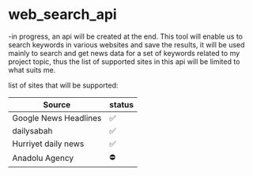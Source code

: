 # web_search_api


-in progress, an api will be created at the end.
This tool will enable us to search keywords in various websites and save the results, it will be used mainly to search and get news data for a set of keywords related to my project topic, thus the list of supported sites in this api will be limited to what suits me.

list of sites that will be supported:


Source | status
-------|-------
Google News Headlines | :white_check_mark:
dailysabah | :white_check_mark:
Hurriyet daily news |  :white_check_mark:
Anadolu Agency | :no_entry:



